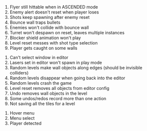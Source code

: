 <!-- PLAY MODE -->
1. Flyer still hittable when in ASCENDED mode
2. Enemy alert doesn't reset when player loses
3. Shots keep spawning after enemy reset
4. Bounce wall traps bullets
6. Enemies won't collide with bounce wall
7. Turret won't despawn on reset, leaves multiple instances
8.  Blocker shield animation won't play
9.  Level reset messes with shot type selection
10. Player gets caught on some walls

<!-- EDITOR -->

1.  Can't select window in editor
3.  Lasers set in editor won't spawn in play mode
4.  Random levels make wall objects along edges (should be invisible colliders)
5.  Random levels disappear when going back into the editor
6.  Random levels crash the game
7.  Level reset removes all objects from editor config
8.  Undo removes wall objects in the level
9.  Some undos/redos record more than one action
10. Not saving all the tiles for a level

<!-- SOUNDS -->

1. Hover menu
2. Menu select
3. Player detected
